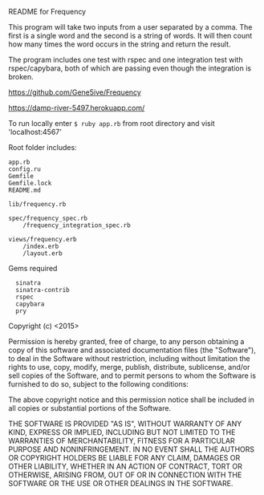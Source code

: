 README for Frequency

This program will take two inputs from a user separated by a comma. The first is a single word and the second is a string of words. It will then count how many times the word occurs in the string and return the result.

The program includes one test with rspec and one integration test with rspec/capybara, both of which are passing even though the integration is broken.

https://github.com/Gene5ive/Frequency

https://damp-river-5497.herokuapp.com/

To run locally enter
``
$ ruby app.rb
``
from root directory and visit 'localhost:4567'

Root folder includes:
```
app.rb
config.ru
Gemfile
Gemfile.lock
README.md  

lib/frequency.rb

spec/frequency_spec.rb
    /frequency_integration_spec.rb

views/frequency.erb
    /index.erb
    /layout.erb
```

Gems required
```
  sinatra
  sinatra-contrib
  rspec
  capybara
  pry
```

Copyright (c) <2015> <Frank Johnson>

Permission is hereby granted, free of charge, to any person obtaining a copy of this software and associated documentation files (the "Software"), to deal in the Software without restriction, including without limitation the rights to use, copy, modify, merge, publish, distribute, sublicense, and/or sell copies of the Software, and to permit persons to whom the Software is furnished to do so, subject to the following conditions:

The above copyright notice and this permission notice shall be included in all copies or substantial portions of the Software.

THE SOFTWARE IS PROVIDED "AS IS", WITHOUT WARRANTY OF ANY KIND, EXPRESS OR IMPLIED, INCLUDING BUT NOT LIMITED TO THE WARRANTIES OF MERCHANTABILITY, FITNESS FOR A PARTICULAR PURPOSE AND NONINFRINGEMENT. IN NO EVENT SHALL THE AUTHORS OR COPYRIGHT HOLDERS BE LIABLE FOR ANY CLAIM, DAMAGES OR OTHER LIABILITY, WHETHER IN AN ACTION OF CONTRACT, TORT OR OTHERWISE, ARISING FROM, OUT OF OR IN CONNECTION WITH THE SOFTWARE OR THE USE OR OTHER DEALINGS IN THE SOFTWARE.
